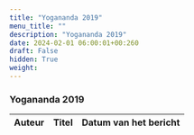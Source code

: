 ```yaml
---
title: "Yogananda 2019"
menu_title: ""
description: "Yogananda 2019"
date: 2024-02-01 06:00:01+00:260
draft: False
hidden: True
weight:
---
```

### Yogananda 2019

**Auteur** | **Titel** | **Datum van het bericht**
---|---|---
